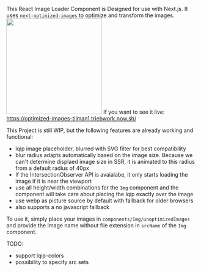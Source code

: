 This React Image Loader Component is Designed for use with Next.js. It uses `next-optimized-images` to optimize and transform the images.
<img src="/tilman/next-optimized-image-component/raw/master/demo.gif" width="250px">
If you want to see it live: https://optimized-images-tilman1.triebwork.now.sh/



This Project is still WIP, but the following features are already working and functional:
* lqip image placeholder, blurred with SVG filter for best compatibility
* blur radius adapts automatically based on the image size. Because we can't determine displaed image size in SSR, it is animated to this radius from a default radius of 40px
* If the IntersectionObserver API is avaialabe, it only starts loading the image if it is near the viewport
* use all height/width combinations for the `Img` component and the component will take care about placing the lqip exactly over the image
* use webp as picture source by default with fallback for older browsers
* also supports a no javascript fallback

To use it, simply place your images in `components/Img/unoptimizedImages` and provide the Image name without file extension in `srcName` of the `Img` component.


TODO:
* support lqip-colors
* possibility to specify src sets
